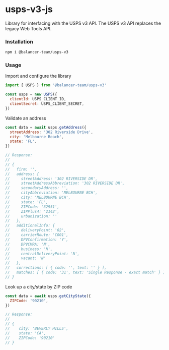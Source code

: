 # usps-v3-js

Library for interfacing with the USPS v3 API. The USPS v3 API replaces the legacy Web Tools API.

### Installation

```bash
npm i @balancer-team/usps-v3
```

### Usage

Import and configure the library

```javascript
import { USPS } from '@balancer-team/usps-v3'

const usps = new USPS({
  clientId: USPS_CLIENT_ID,
  clientSecret: USPS_CLIENT_SECRET,
})
```

Validate an address

```javascript
const data = await usps.getAddress({
  streetAddress: '302 Riverside Drive',
  city: 'Melbourne Beach',
  state: 'FL',
})

// Response:
//
// {
//   firm: '',
//   address: {
//     streetAddress: '302 RIVERSIDE DR',
//     streetAddressAbbreviation: '302 RIVERSIDE DR',
//     secondaryAddress: '',
//     cityAbbreviation: 'MELBOURNE BCH',
//     city: 'MELBOURNE BCH',
//     state: 'FL',
//     ZIPCode: '32951',
//     ZIPPlus4: '2142',
//     urbanization: ''
//   },
//   additionalInfo: {
//     deliveryPoint: '02',
//     carrierRoute: 'C001',
//     DPVConfirmation: 'Y',
//     DPVCMRA: 'N',
//     business: 'N',
//     centralDeliveryPoint: 'N',
//     vacant: 'N'
//   },
//   corrections: [ { code: '', text: '' } ],
//   matches: [ { code: '31', text: 'Single Response - exact match' } ]
// }
```

Look up a city/state by ZIP code

```javascript
const data = await usps.getCityState({
  ZIPCode: '90210',
})

// Response:
//
// {
//    city: 'BEVERLY HILLS',
//    state: 'CA',
//    ZIPCode: '90210'
// }
```
